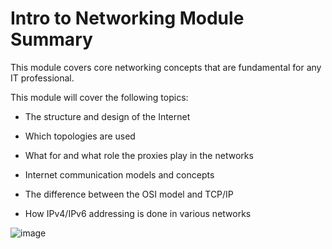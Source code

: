 <h1> <strong> Intro to Networking Module Summary </h1> </strong>

This module covers core networking concepts that are fundamental for any IT professional.

This module will cover the following topics:

   <ul> <li> The structure and design of the Internet </ul> </li>
   <ul> <li>  Which topologies are used</ul> </li>
   <ul> <li>  What for and what role the proxies play in the networks</ul> </li>
   <ul> <li>  Internet communication models and concepts</ul> </li>
   <ul> <li>  The difference between the OSI model and TCP/IP</ul> </li>
   <ul> <li>  How IPv4/IPv6 addressing is done in various networks </ul> </li>


![image](https://user-images.githubusercontent.com/104815254/227005852-25cc40ad-89d7-46fb-a582-163baec4caeb.png)


